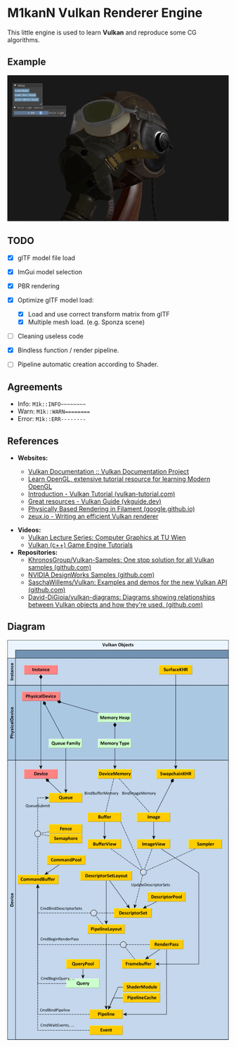 # M1kanN Vulkan Renderer Engine

This little engine is used to learn **Vulkan** and reproduce some CG algorithms.

## Example
![Example1](assets/example.png)

## TODO
* [x] glTF model file load
* [x] ImGui model selection
* [x] PBR rendering
* [x] Optimize glTF model load:
  * [x] Load and use correct transform matrix from glTF
  * [x] Multiple mesh load. (e.g. Sponza scene)
* [ ] Cleaning useless code
* [x] Bindless function / render pipeline.
* [ ] Pipeline automatic creation according to Shader.


## Agreements
- Info: `M1k::INFO~~~~~~~~`
- Warn: `M1k::WARN========`
- Error: `M1k::ERR--------`

## References

* **Websites:**

  * [Vulkan Documentation :: Vulkan Documentation Project](https://docs.vulkan.org/spec/latest/index.html)
  * [Learn OpenGL, extensive tutorial resource for learning Modern OpenGL](https://learnopengl.com/)

  - [Introduction - Vulkan Tutorial (vulkan-tutorial.com)](https://vulkan-tutorial.com/Introduction)
  - [Great resources - Vulkan Guide (vkguide.dev)](https://vkguide.dev/docs/great_resources)
  - [Physically Based Rendering in Filament (google.github.io)](https://google.github.io/filament/Filament.html)
  - [zeux.io - Writing an efficient Vulkan renderer](https://zeux.io/2020/02/27/writing-an-efficient-vulkan-renderer/)

- **Videos:**
  * [Vulkan Lecture Series: Computer Graphics at TU Wien](https://youtube.com/playlist?list=PLmIqTlJ6KsE1Jx5HV4sd2jOe3V1KMHHgn&si=-NMD7VzsJ1j2XeWx)
  * [Vulkan (c++) Game Engine Tutorials](https://youtube.com/playlist?list=PL8327DO66nu9qYVKLDmdLW_84-yE4auCR&si=H_bkhMgSvbs3Dfsm)
- **Repositories:**
  * [KhronosGroup/Vulkan-Samples: One stop solution for all Vulkan samples (github.com)](https://github.com/KhronosGroup/Vulkan-Samples)
  * [NVIDIA DesignWorks Samples (github.com)](https://github.com/nvpro-samples)
  * [SaschaWillems/Vulkan: Examples and demos for the new Vulkan API (github.com)](https://github.com/SaschaWillems/Vulkan)
  * [David-DiGioia/vulkan-diagrams: Diagrams showing relationships between Vulkan objects and how they're used. (github.com)](https://github.com/David-DiGioia/vulkan-diagrams)



## Diagram

![vulkan diagram](assets/readme_assets/Vulkan-Diagram.webp)
